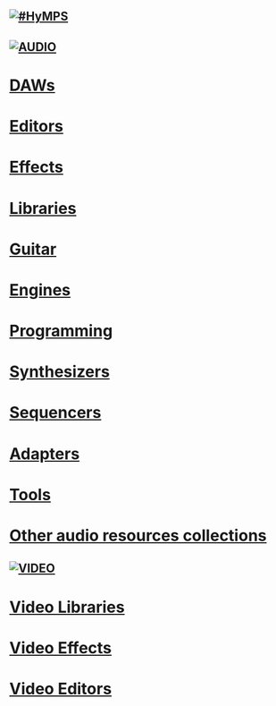 ## [![#HyMPS](http://www.forart.it/progetti/HyMPS/logo.png)](https://github.com/forart/HyMPS# "HYbrid Multimedia Production Suite") ##

## [![AUDIO](https://flat.badgen.net/badge/HyMPS/AUDIO/green?scale=3)](https://github.com/forart/HyMPS#-1 "AUDIO resources") ##

# [DAWs](https://github.com/forart/HyMPS/blob/main/DAWs.md#audio---daws-)
# [Editors](https://github.com/forart/HyMPS/blob/main/Aeditors.md#audio---editors)
# [Effects](https://github.com/forart/HyMPS/blob/main/AudioFXs.md#audio---effects)
# [Libraries](https://github.com/forart/HyMPS/blob/main/AudioLIBs.md#audio---libraries)
# [Guitar](https://github.com/forart/HyMPS/blob/main/Guitar.md#audio---guitar)
# [Engines](https://github.com/forart/HyMPS/blob/main/Aengines.md#audio---engines)
# [Programming](https://github.com/forart/HyMPS/blob/main/Programming.md#audio---programming)
# [Synthesizers](https://github.com/forart/HyMPS/blob/main/Synths.md#audio---synthesizers)
# [Sequencers](https://github.com/forart/HyMPS/blob/main/Seqcrs.md#audio---sequencers)
# [Adapters](https://github.com/forart/HyMPS/blob/main/Adapters.md#audio---adapters)
# [Tools](https://github.com/forart/HyMPS/blob/main/A_Tools.md#audio---tools)

# [Other audio resources collections](https://github.com/forart/HyMPS/blob/main/A_Collections.md)

## [![VIDEO](https://flat.badgen.net/badge/HyMPS/VIDEO/green?scale=3)](https://github.com/forart/HyMPS#-2 "VIDEO resources") ##
# [Video Libraries](https://github.com/forart/HyMPS/blob/main/VideoLIBs.md#subsections)
# [Video Effects](https://github.com/forart/HyMPS/blob/main/VideoFXs.md#subsections)
# [Video Editors](https://github.com/forart/HyMPS/blob/main/VideoNLEs.md#subsections)

    
